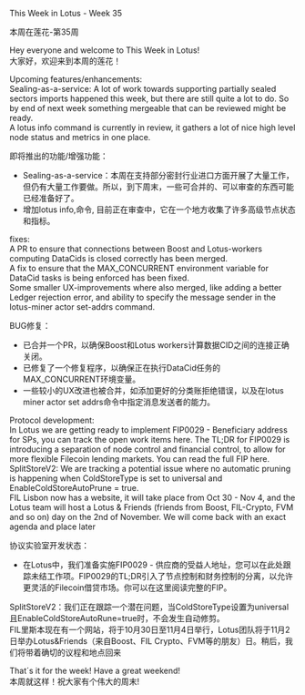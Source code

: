 This Week in Lotus - Week 35

本周在莲花-第35周

Hey everyone and welcome to This Week in Lotus!<br/>
大家好，欢迎来到本周的莲花！<br/>

Upcoming features/enhancements:<br/>
Sealing-as-a-service: A lot of work towards supporting partially sealed sectors imports happened this week, but there are still quite a lot to do. So by end of next week something mergeable that can be reviewed might be ready.<br/>
A lotus info command is currently in review, it gathers a lot of nice high level node status and metrics in one place.<br/>

即将推出的功能/增强功能：<br/>
* Sealing-as-a-service：本周在支持部分密封行业进口方面开展了大量工作，但仍有大量工作要做。所以，到下周末，一些可合并的、可以审查的东西可能已经准备好了。<br/>
* 增加lotus info,命令, 目前正在审查中，它在一个地方收集了许多高级节点状态和指标。<br/>

fixes:<br/>
A PR to ensure that connections between Boost and Lotus-workers computing DataCids is closed correctly has been merged.<br/>
A fix to ensure that the MAX_CONCURRENT environment variable for DataCid tasks is being enforced has been fixed.<br/>
Some smaller UX-improvements where also merged, like adding a better Ledger rejection error, and ability to specify the message sender in the lotus-miner actor set-addrs command.<br/>

BUG修复：<br/>
* 已合并一个PR，以确保Boost和Lotus workers计算数据CID之间的连接正确关闭。<br/>
* 已修复了一个修复程序，以确保正在执行DataCid任务的MAX_CONCURRENT环境变量。<br/>
* 一些较小的UX改进也被合并，如添加更好的分类账拒绝错误，以及在lotus miner actor set addrs命令中指定消息发送者的能力。<br/>

Protocol development:<br/>
In Lotus we are getting ready to implement FIP0029 - Beneficiary address for SPs, you can track the open work items here. The TL;DR for FIP0029 is introducing a separation of node control and financial control, to allow for more flexible Filecoin lending markets. You can read the full FIP here.<br/>
SplitStoreV2: We are tracking a potential issue where no automatic pruning is happening when ColdStoreType is set to universal and  EnableColdStoreAutoPrune = true.<br/>
FIL Lisbon now has a website, it will take place from Oct 30 - Nov 4, and the Lotus team will host a Lotus & Friends (friends from Boost, FIL-Crypto, FVM and so on) day on the 2nd of November. We will come back with an exact agenda and place later<br/>

协议实验室开发状态：<br/>
* 在Lotus中，我们准备实施FIP0029 -  供应商的受益人地址，您可以在此处跟踪未结工作项。FIP0029的TL;DR引入了节点控制和财务控制的分离，以允许更灵活的Filecoin借贷市场。你可以在这里阅读完整的FIP。<br/>

SplitStoreV2：我们正在跟踪一个潜在问题，当ColdStoreType设置为universal且EnableColdStoreAutoRune=true时，不会发生自动修剪。<br/>
FIL里斯本现在有一个网站，将于10月30日至11月4日举行，Lotus团队将于11月2日举办Lotus&Friends（来自Boost、FIL Crypto、FVM等的朋友）日。稍后，我们将带着确切的议程和地点回来<br/>

That´s it for the week! Have a great weekend!<br/>
本周就这样！祝大家有个伟大的周末!<br/>

